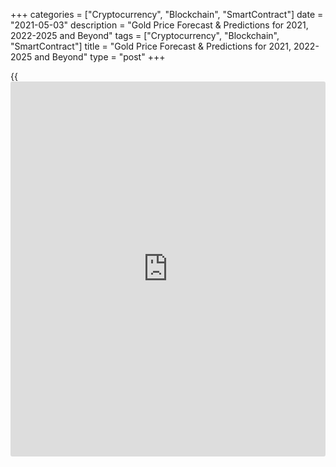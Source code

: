 +++
categories = ["Cryptocurrency", "Blockchain", "SmartContract"]
date = "2021-05-03"
description = "Gold Price Forecast & Predictions for 2021, 2022-2025 and Beyond"
tags = ["Cryptocurrency", "Blockchain", "SmartContract"]
title = "Gold Price Forecast & Predictions for 2021, 2022-2025 and Beyond"
type = "post"
+++

{{<iframe id="large-banner" src="https://www.bounty.group/#slide=17.0" width="100%" height="600" scrolling="no" style="border: 0px solid rgb(216, 221, 230); border-radius: 3px;">}}

2021-05-03

2021-05-03

Gold Price Forecast & Prediction: 2021 and BeyondJana Kane

After falling below $1200 per ounce in 2018, gold rebounded sharply over
the next 12 months, and a significant bullish trend began. Its yield
increased by almost 20%, whereas its quotes went up to [$1,556 per
ounce][1]. The rally continued in 2020. The COVID-19 pandemic increased
the popularity of the precious metal as a hedging instrument, which has
led to an increase in its price. In this article, we'll look into
[historical](https://www.fintechee.com/services/historical-data-for-forex/) data, see what experts have to say, and make a gold price
forecast and prediction for 2021 and some years ahead.

The article covers the following subjects:

## A Recent History of Gold

Western [investor](https://www.fintechee.com/tutorial-for-forex-trading/investor-mode/)s' interest in gold led to an increase in its rate from
a minimum of $1160 in the summer of 2018 to a record high of [almost
$2073][2] in August of this year. During this time, the precious metal
has become one of the most attractive financial assets on the planet.
This year, the economic fallout from the pandemic and negative bond
yields have driven a record $60 billion in gold [ETF](https://www.fixpro.org/post/etf-liquidity/) capital growth. This
is twice as much as in 2009, at the height of the financial crisis.

The pandemic has convinced [investor](https://www.fintechee.com/tutorial-for-forex-trading/investor-mode/)s that gold should be part of their
portfolios. The precious metal has become a leading hedge against
volatility in equity markets and negative interest rates. Gold turned
out to be one of the most attractive assets in 2020.

Large [investor](https://www.fintechee.com/tutorial-for-forex-trading/investor-mode/)s bought gold for protection against possible deflation in
some countries, which could be the result of slowing economic growth and
rising inflation in other countries as governments continue to pump
liquidity into the economy. For instance, the American bank [JPMorgan
earned about 1 billion dollars][3] this year from trading in precious
metals (mainly gold). According to the consulting company Coalition,
this year, revenue from trading in precious metals from the 50 largest
investment banks will double and reach a nine-year high of $2.5 billion.

Even Warren Buffett changed his mind about gold. Previously, he
considered precious metals a useless asset. This year, his Berkshire
Hathaway Inc. [acquired][4] 20.9 million shares of one of the world's
largest gold mining companies - Barrick Gold Corp. (Canada).

However, demand in the main gold consuming countries, India and China,
has not been up to par this year. People sold their savings in gold or
pledged them when the precious metal rose to a record high in local
currencies. The high cost of the precious yellow metal and the economic
turmoil caused by the pandemic have crippled consumer demand. Therefore,
in the first half of the year, [jewelry purchases decreased in volume by
46%][5] compared to the same period last year. The reason is quarantine
and a decrease in the income of the population.

Investors will continue to fill the gap in demand. This year, exchange-
traded funds will accumulate 1205 tons of precious metal in their
reserves, three times more than in 2019. The figure may reach 1,362 tons
next year.

Central banks have been buying precious metals quarterly since early
2011. In the third quarter of this year, they became net sellers,
reducing reserves by 12.1 tons. Nonetheless, CBRs remain net buyers
annually as demand for the first three quarters was 220.6 tons. In all
likelihood, they will maintain this status in 2020, although the volume
of purchases will be less than in the previous two years. Russia has
suspended purchases, and China has not reported an increase in reserves
since September 2019.

## Gold Price Today

The yellow metal rose 17% in the first half of 2020 and another 10% in
July, and it reached a record high of $2073 per ounce on August 6. Since
then, an ounce of gold has dropped to $1,844 amid [news](https://www.letsplayfx.com/blog/forex-news-website/) of a coronavirus
vaccine. However, the euphoria about the vaccine is premature. The
pandemic is not leaving the agenda. Nevertheless, this year's yield on
the precious metal was in the range of 16-30%. Note that many forecasts
for 2020 assumed the growth of precious metal quotations to $1600-1700
per ounce in the event of increased geopolitical and economic
instability. The current price of gold is $1 793.00.



## What Do Experts Predict?

Analysts expect prices to rise. Many world-famous investment houses and
banks are waiting for the resumption of growth in gold's value this year
and the continuation of the upward trend next. [Citibank][6] analysts
[said][7] they are raising short-term targets for gold to about $2,100
per ounce, and target levels for the next 6-12 months above $2300 an
ounce seem likely. According to Citibank, record [ETF](https://www.fixpro.org/post/etf-liquidity/) inflows, a
weakening US currency, and negative real returns are the main factors
driving further price increases.

Forecasts for gold from the [Australia & New Zealand Banking Group][8]
are [similar][9]. According to their analysts, the decline in prices
since August 7 is only a short-term correction before rising to about
$2300 next year. The bank experts call the same drivers of the XAU price
rise. Plus, they are still waiting for the growth in demand for physical
gold.

[Saxo Bank][10][is waiting][11] for the $2000 level by the end of this
year. Metals Focus also agrees with them. Many more opinions from
reputable investment bankers and quotes from well-known analysts can be
cited, but this will not change the overall picture: the vast majority
of them predict a rise in the gold price. Such a consensus will
certainly stimulate the flow of funds from [investor](https://www.fintechee.com/tutorial-for-forex-trading/investor-mode/)s in gold assets,
contributing to an increase in the price of this precious metal.

## Gold Price Prediction for 2021

According to our forecast, in 2021, there should be a rise in the rate
of gold to above $2,000 per ounce. The following factors will facilitate
this:

  1. The increase in inflationary expectations and the weakening of the US currency will result from generous fiscal and monetary stimulus.

  2. An increase in investment demand and a gradual recovery in consumer demand in China and India will support the precious metal rate at a high level.

  3. Government bonds (government debt) will not play the role of defensive assets in the face of inflation and negative interest rates since they will cease to generate income.

At the same time, the opportunity cost of owning gold decreases. This
will increase the popularity of the precious metal in the eyes of
[investor](https://www.fintechee.com/tutorial-for-forex-trading/investor-mode/)s in 2021.

All Western countries are experiencing unprecedented growth in the money
supply. From the beginning of February to the end of October, the
aggregate volume of money supply in the United States increased from
$15.4 billion to $18.8 billion, an increase of 22%. In the United
States, the Eurozone, the United Kingdom, and Japan, the figure rose
15.7% from February to September 2020. Consequently, the risk of higher
inflation in 2021 is very high.

As the purchasing power of the leading currencies decreases, gold tends
to rise. The precious yellow metal is an inflation hedging instrument.

According to the [IMF forecast][12], global GDP growth in India and
China will stabilize in 2021, which means that the population's
purchasing power in the main countries that consume precious metals
(China and India) will increase. Signs of a recovery in consumer demand
in these countries emerge at the end of 2020. Thus, in October, jewelry
sales in China increased by 17% year on year. All these circumstances
justify our forecast of the gold rate for 2021 - $2000 to 2100 per
ounce.

## Gold Technical Analysis

[XAU/USD][13] technical analysis: big time frames.

 ****

First, define global trends in the gold market. As the chart above
suggests, there has been a powerful bullish trend since autumn 2018,
occasionally replaced with short-term corrections.

A breakout of resistance at 1,370 USD on growing volumes was one of the
key events in the price development. Now, that level serves as a strong
support level.

Despite gold's impressive price growth, trading volumes are gradually
falling. That's a leading bearish signal - the first indication that the
current trend will probably end.

Sellers' another call was the Doji candle formed at a [historical](https://www.fintechee.com/services/historical-data-for-forex/) peak of
2,075 USD in August. That level is now a severe obstacle for the buyer.

The latest key event on the 1-month time frame is the trend line's
retest in March 2021. It's another signal of a bearish reversal.

### Gold price prediction for next three months

 ****

To make a 3-month gold forecast, look at the weekly time frame. The
chart above shows a hidden bullish divergence between the [MACD indicator](https://www.algotradesoft.org/custom-indicator/macd.html)
and the price chart. RSI is near the oversold territory's limits.

Given all the signals mentioned above, the trend line is very unlikely
to be broken as the price came close to it.

Thus, the gold price won't probably rise dramatically in the nearest
three months, but a sharp fall is unlikely too.

The [Bollinger Bands](https://www.algotradesoft.org/custom-indicator/bollinger-bands.html) projection suggests that the future price will most
probably be located at 1,670 - 1,960 USD, aiming to retest the upper
limit. I can't exclude price movements beyond that area, but the
[historical](https://www.fintechee.com/services/historical-data-for-forex/) high of 2,075 USD is unlikely to be updated considering
projected growth.

### What will be the price of gold in 2021?

 ****

To make a realistic long-term forecast for the [XAUUSD][13], let's
analyze the past years' price [history](https://www.fixpro.org/post/chargeless-historical-data-api-backtesting/).

Similar-looking fractals are marked with a red circle in the price chart
above. The 2011-2012 scenarios are very likely to repeat themselves.
Back then, the trend reversed through a double top formation.

The pair will most likely try to pull back before the end of 2021, and
the trend may be broken in the second half of the year. The support
level at 1.370 US dollars mentioned earlier limits the fall.

Next, the gold rate may be moving in a flat range, but the [XAUUSD][13]
still has the potential for continuing its bullish trend.

 ****

Based on the above scenario and using [Bollinger Bands](https://www.algotradesoft.org/custom-indicator/bollinger-bands.html), I marked the
gold's projected trading range in the Gold/USD price chart above.

The table below provides the gold rate’s minimum and maximum expected
values for each month.

 **Month**

|

 **XAUUSD price**  
  
---|---  
  
 **Minimum**

|

 **Maximum**  
  
 **March 2021**

|

 **1,670**

|

 **1,810**  
  
 **April**

 **2021**

|

 **1,685**

|

 **1,825**  
  
 **May 2021**

|

 **1,690**

|

 **2,140**  
  
 **June 2021**

|

 **1,755**

|

 **1,930**  
  
 **July 2021**

|

 **1,800**

|

 **1,980**  
  
 **August**

 **2021**

|

 **1,830**

|

 **2,005**  
  
 **September**

 **2021**

|

 **1,865**

|

 **2,040**  
  
 **October**

 **2021**

|

 **1,840**

|

 **2,060**  
  
 **November**

 **2021**

|

 **1,815**

|

 **2,020**  
  
 **December**

 **2021**

|

 **1,700**

|

 **1,970**  
  
XAUUSD Technical analysis is presented by [Mikhail Hypov][14].

[Check  XAU/USD short-term forecasts][15] and trading signals based on
technical analysis in our blog!

## Gold weekly price forecast as of 03.05.2021

Last week, the gold traders failed to break out the Target Zone 1786 –
1776. The medium-term trend remains down. The pattern is necessary to
open sell positions. If there is a sell pattern, one could enter a short
position with a target at 1682.

Conservative traders will be able to buy when the trend turns up. The
trend will be up if the price breaks out the Target Zone 1786 – 1776 and
consolidates above. If so, the buy target will be the Target Zone 2,
1886 – 1876.

This week, we could consider aggressive gold purchases in the zone of
1753 – 1737 with the target at 1796.

[][16]

### [XAUUSD][13] Trading ideas for the week:

 **Aggressive:** buy according to the pattern in the zone of 1753 -
1737. TakeProfit: 1796. StopLoss: according to the pattern rules.

 _Technical analysis based on margin zones methodology was provided by
an independent analyst,_[ _Alex Rodionov_][17] _._

## Gold Price Forecast 2022 – 2025*

Let's summarise the gold price predictions for next 5 years.

### January 2022

At the beginning of the month, we predict a price of $2204. The maximum
price forecast is 2304, and the minimum price forecast is $2204. The
average price prediction for the month is 2246. The price of gold
forecasted at the end of the month is $2270 with a total 3.0% change in
January 2022.

### January 2023

At the beginning of the month, we predict a price of $2,595. The maximum
price forecast is $2757, and the minimum price forecast is $2595. The
average price prediction for the month is $2666. The price of gold
forecasted at the end of the month is $2716, with a total 4.7% change in
January 2023.

### January 2024

At the beginning of the month, we predict a price of $2,597. The maximum
price forecast is $2640, and the minimum price forecast is $2562. The
average price prediction for the month is $2600. The price of gold
forecasted at the end of the month is $2601 with a total 0.2% change in
January 2024.

### January 2025

At the beginning of the month, we predict a price of $2657. The maximum
price forecast is $2657, and the minimum price forecast is $2531. The
average price prediction for the month is $2604. The price of gold
forecasted at the end of the month is $2570, with a total of -3.3%
change in January 2025.

*Please note that long-term price forecasts for any investment asset are very approximate and may change due to various factors. Keep reading to find out which factors may [affect the price of gold][17].

## How Has the Price of Gold Changed Over Time?

Below is a chart that shows how the price of gold changed over the past
ten years. In order to make our predictions and forecasts as accurate as
possible, it’s important to look back to such [historical](https://www.fintechee.com/services/historical-data-for-forex/) data.

 _Source: Goldprice.org, the screenshot was taken on December 20, 2020_

## Factors That May Affect the Price of Gold

Typically, traders associate fundamental analysis with the stock market,
not gold. While fundamental stock market analysts monitor certain
companies' financial statements, gold market analysts monitor
macroeconomic factors, political and economic world stability, and
competition from investment alternatives to forecast prices. Let's look
into five macroeconomic parameters that can influence the cost of the
main precious metal.

### 1\. Inflation

Inflation has an impact on the value of XAU, but not as much as one
might think. Most novice gold [investor](https://www.fintechee.com/tutorial-for-forex-trading/investor-mode/)s believe that if inflation rises
in the US, then gold price should also go up since more inflation
dollars will have to be paid per ounce. However, in the long term, there
is no strong correlation between inflation and gold prices. This can be
seen from the chart below, which shows the inflation dynamics in the US
and gold prices.

 _Source: Tradingview.com_

This lack of a strong correlation can be explained by two reasons:

a) Gold is not a commodity. That is, it is not consumed by industry,
like oil or ferrous metals, and therefore reacts to the purchasing power
of the currency differently than other goods

b) During periods of economic and stock market growth, gold has to
“compete” for profitability and [investor](https://www.fintechee.com/tutorial-for-forex-trading/investor-mode/) attention. Moreover, during
such periods, inflation is usually at a high level.

### 2\. Currency Fluctuations

Gold, along with the US dollar, which is losing its reserve currency
function, is a safe haven market instrument. Therefore, if the exchange
rate of one of the currencies (for example, the dollar) depreciates
relative to the other reserve currencies, while the purchasing power of
buying gold in other currencies is preserved, then the logical
consequence is the rise in the price of gold relative to the depreciated
currency. The chart shows an inverse long-term relationship between the
US dollar index (white line) and the dynamics of gold prices (yellow
line).

 _Source: Tradingview.com_

### 3\. The Risk of a Recession Due to War

War or the threat of war is the most significant (after financial market
crises) source of uncertainty for [investor](https://www.fintechee.com/tutorial-for-forex-trading/investor-mode/)s. Gold is best used as a safe
investment in times when [investor](https://www.fintechee.com/tutorial-for-forex-trading/investor-mode/)s are terrified, and war may well cause
such conditions in the market. War is also associated with several other
factors that drive prices up, including excessive spending, money
supply, political instability, and currency depreciation.

### 4\. Interest Rates

Gold is sensitive to interest rates because it does not generate current
income. Therefore, it is highly sensitive to alternatives in the stock
market that offer potential income, such as bonds or even stocks that
pay dividends. There is a noticeable, albeit not perfect, negative
correlation. When US government bond yields rise, the likelihood is high
that gold will trend sideways or even downtrend, while declining yields
tend to lead to very positive movements in gold prices.

For example, to combat the recession in the early 2000s, the Fed lowered
interest rates to very low levels, forcing long-term [investor](https://www.fintechee.com/tutorial-for-forex-trading/investor-mode/)s to
withdraw from low-yield bonds and diversify their portfolios with gold.
This provided good support to the already rising gold prices.

### 5\. Supply and Demand

Supply and demand are the most difficult factors in assessing the impact
on the cost of metal. Large [investor](https://www.fintechee.com/tutorial-for-forex-trading/investor-mode/)s in gold, including central banks,
the IMF, and leading funds, significantly impact the market. The actions
of these participants can substantially change the demand for gold
jewellery and investment instruments.

Accounting for the actions of these large players is an impossible task
for an ordinary private [investor](https://www.fintechee.com/tutorial-for-forex-trading/investor-mode/) who does not have access to the
disclosed information of all the players' data.

For a general understanding of the market balance, you need to know that
most of the demand for gold is more or less evenly distributed between
investment instruments and jewelry.

As an example, it is shown below that China and India (with strong
economic growth) have become major buyers of gold over the past two
decades to invest and create reserves and, therefore, have provided an
additional stimulus for price increases.

#### China, Central Bank gold reserves, t.:

#### India, Central Bank gold reserves, t.:

## Conclusion: Is Gold a Good Investment?

Gold has proven to be an excellent defensive asset in 2020. Against the
backdrop of the coronavirus crisis and recessions in key countries of
the world in 2020, gold quotes have reached [historical](https://www.fintechee.com/services/historical-data-for-forex/) highs. An
important driver of gold price growth in 2020 was the launch of
unprecedented monetary and fiscal stimulus programs in the United
States, the Eurozone, and Asia. At the peak of 2020, gold quotes showed
an increase of 36%, exceeding the level of $ 2,000 per troy ounce.

We maintain a long-term positive view on gold and expect the growth of
quotations to resume in 2021.

 **Month**

|

 **Begin.**

|

 **Min-Max**

|

 **End**

|

 **Month %**

|

 **Total %**  
  
---|---|---|---|---|---  
2021  
  
Jan

|

1913

|

1909-1967

|

1938

|

1.3%

|

6.8%  
  
Feb

|

1938

|

1843-1938

|

1871

|

-3.5%

|

3.1%  
  
Mar

|

1871

|

1816-1872

|

1844

|

-1.4%

|

1.7%  
  
Apr

|

1844

|

1756-1844

|

1783

|

-3.3%

|

-1.7%  
  
May

|

1783

|

1754-1808

|

1781

|

-0.1%

|

-1.8%  
  
Jun

|

1781

|

1781-1919

|

1891

|

6.2%

|

4.2%  
  
Jul

|

1891

|

1891-1966

|

1937

|

2.4%

|

6.8%  
  
Aug

|

1937

|

1937-2011

|

1981

|

2.3%

|

9.2%  
  
Sep

|

1981

|

1981-2136

|

2104

|

6.2%

|

16.0%  
  
Oct

|

2104

|

2075-2139

|

2107

|

0.1%

|

16.2%  
  
Nov

|

2107

|

2073-2137

|

2105

|

-0.1%

|

16.0%  
  
Dec

|

2105

|

2105-2237

|

2204

|

4.7%

|

21.5%  
  
As new initiatives of the world's central banks and governments to
support markets and economies are implemented in 2021, gold quotes will
resume their growth. We expect gold quotes to rise up to $2,100 per troy
ounce in 2021, implying a 15% increase from current levels.

Make sure to create a free demo account on [LiteForex][18]! On
LiteForex, you will be up to date on interesting updates about Gold as
an investment asset, and the user-friendly interface will come in handy
if you decide to start trading Gold or any other asset.

## Price chart of XAUUSD in real time mode

The content of this article reflects the author’s opinion and does not
necessarily reflect the official position of LiteForex. The material
published on this page is provided for informational purposes only and
should not be considered as the provision of investment advice for the
purposes of Directive 2004/39/EC.

Rate this article:

{{value}}

( {{count}} {{title}} )

   1. www.tradingview.com/symbols/XAUUSD/?exchange=OANDA
   2. www.tradingview.com/chart/?symbol=OANDA%3AXAUUSD
   3. www.reuters.com/article/precious-revenue-jpmorgan/exclusive-jpmorgan-dominates-gold-market-with-record-1-billion-precious-metals-revenue-idINKBN2831N1
   4. www.pr[news](https://www.letsplayfx.com/blog/forex-news-website/)wire.com/[news](https://www.letsplayfx.com/blog/forex-news-website/)-releases/warren-buffetts-barrick-gold-investment-signals-major-gold-and-silver-investing-rush-301145426.html
   5. www.forbes.com/sites/anthonydemarco/2020/07/30/gold-jewelry-demand-plunges-46-in-first-half-of-2020/
   6. www.citibank.com/
   7. www.digitalmarket[news](https://www.letsplayfx.com/blog/forex-news-website/).com/set-to-test-2100-in-the-short-term-citibank/
   8. www.anz.com.au/about-us/
   9. www.financebrokerage.com/gold-will-rise-to-2200-by-the-end-of-the-year/
   10. www.home.saxo/
   11. www.cnbc.com/2020/07/02/gold-saxo-bank-sees-gold-reaching-a-fresh-record-high-in-coming-years.html
   12. www.imf.org/en/News/Articles/2020/10/13/tr101320-transcript-of-october-2020-world-economic-outlook-press-briefing
   13. my.liteforex.com/trading/chart?symbol=XAUUSD
   14. www.liteforex.com/blog/?author=72
   15. www.liteforex.com/en/blog/
   16. cdn.liteforex.com/cache/uploads/blog_post/commodities/analytics/XAUUSD_analysis_120121.png?q=75&s=e4b1a8b482b4f51d360fdf50c263c4a3
   17. www.liteforex.com/blog/?author=65
   18. www.liteforex.com/